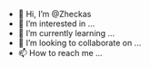 - 👋 Hi, I’m @Zheckas
- 👀 I’m interested in ...
- 🌱 I’m currently learning ...
- 💞️ I’m looking to collaborate on ...
- 📫 How to reach me ...

<!---
Zheckas/Zheckas is a ✨ special ✨ repository because its `README.md` (this file) appears on your GitHub profile.
You can click the Preview link to take a look at your changes.
--->
